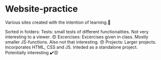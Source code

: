 # Website-practice
Various sites created with the intention of learning.🦖

Sorted in folders:
  Tests: small tests of different functionalities. Not very interesting to a viewer. 😞
  Excercises: Excercises given in class. Mostly smaller JS-functions. Also not that interesting. 😞
  Projects: Larger projects. Incorporates HTML, CSS and JS. Inteded as a standalone project. Potentially interesting ✔️😍
